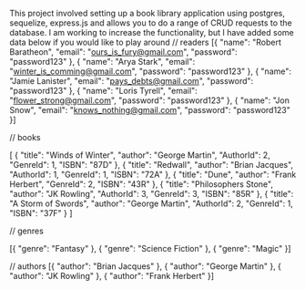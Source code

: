 This project involved setting up a book library application using postgres, sequelize, express.js and allows you to do a range of CRUD requests to the database. I am working to increase the functionality, but I have added some data below if you would like to play around 
// readers
[{
	"name": "Robert Baratheon",
	"email": "ours_is_fury@gmail.com",
    "password": "password123"
}, 
{
	"name": "Arya Stark",
	"email": "winter_is_comming@gmail.com",
	"password": "password123"
}, 
{
	"name": "Jamie Lanister",
	"email": "pays_debts@gmail.com",
	"password": "password123"
}, 
{
	"name": "Loris Tyrell",
	"email": "flower_strong@gmail.com",
	"password": "password123"
},
{
	"name": "Jon Snow",
	"email": "knows_nothing@gmail.com",
	"password": "password123"
}]

// books

[
{
"title": "Winds of Winter",
"author": "George Martin",
"AuthorId": 2,
"GenreId": 1,
"ISBN": "87D"
},
{
    "title": "Redwall",
    "author": "Brian Jacques",
"AuthorId": 1,
    "GenreId": 1,
    "ISBN": "72A"
},
{
	"title": "Dune",
"author": "Frank Herbert",
"GenreId": 2,
"ISBN": "43R"
},
{
"title": "Philosophers Stone",
"author": "JK Rowling",
"AuthorId": 3,
"GenreId": 3,
"ISBN": "85R"
},
{
"title": "A Storm of Swords",
"author": "George Martin",
"AuthorId": 2,
"GenreId": 1,
"ISBN": "37F"
}
]

// genres

[{
"genre": "Fantasy"
},
{
"genre": "Science Fiction"
},
{
"genre": "Magic"
}]


// authors
[{
"author": "Brian Jacques"
},
{
"author": "George Martin"
},
{
"author": "JK Rowling"
},
{
"author": "Frank Herbert"
}]